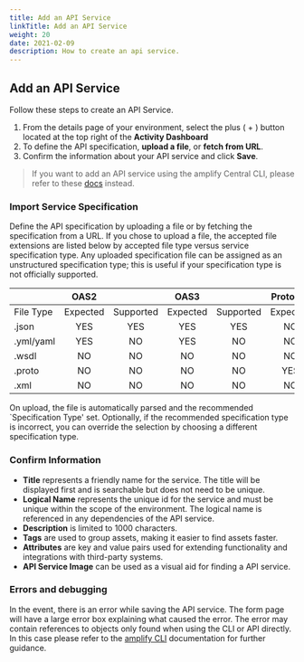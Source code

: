 ```yaml
---
title: Add an API Service
linkTitle: Add an API Service
weight: 20
date: 2021-02-09
description: How to create an api service.
---
```


## Add an API Service

Follow these steps to create an API Service.

1. From the details page of your environment, select the plus ( + ) button located at the top right of the **Activity Dashboard**
2. To define the API specification, **upload a file**, or **fetch from URL**.
3. Confirm the information about your API service and click **Save**.

> If you want to add an API service using the amplify Central CLI, please refer to these [docs](/docs/central/cli_central/cli_apiservices) instead.

### Import Service Specification

Define the API specification by uploading a file or by fetching the specification from a URL. If you chose to upload a file, the accepted file extensions are listed below by accepted file type versus service specification type. Any uploaded specification file can be assigned as an unstructured specification type; this is useful if your specification type is not officially supported.

|           |   OAS2   |           |   OAS3   |           | Protobuf |           |   WSDL   |           |
| --------- | :------: | :-------: | :------: | :-------: | :------: | :-------: | :------: | :-------: |
| File Type | Expected | Supported | Expected | Supported | Expected | Supported | Expected | Supported |
| .json     |   YES    |    YES    |   YES    |    YES    |    NO    |    NO     |    NO    |    NO     |
| .yml/yaml |   YES    |    NO     |   YES    |    NO     |    NO    |    NO     |    NO    |    NO     |
| .wsdl     |    NO    |    NO     |    NO    |    NO     |    NO    |    NO     |   YES    |    YES    |
| .proto    |    NO    |    NO     |    NO    |    NO     |   YES    |    YES    |    NO    |    NO     |
| .xml      |    NO    |    NO     |    NO    |    NO     |    NO    |    NO     |    NO    |    YES    |

On upload, the file is automatically parsed and the recommended `Specification Type' set. Optionally, if the recommended specification type is incorrect, you can override the selection by choosing a different specification type.

### Confirm Information

* **Title** represents a friendly name for the service. The title will be displayed first and is searchable but does not need to be unique.
* **Logical Name** represents the unique id for the service and must be unique within the scope of the environment. The logical name is referenced in any dependencies of the API service.
* **Description** is limited to 1000 characters.
* **Tags** are used to group assets, making it easier to find assets faster.
* **Attributes** are key and value pairs used for extending functionality and integrations with third-party systems.
* **API Service Image** can be used as a visual aid for finding a API service.

### Errors and debugging

In the event, there is an error while saving the API service. The form page will have a large error box explaining what caused the error. The error may contain references to objects only found when using the CLI or API directly. In this case please refer to the [amplify CLI](/docs/central/cli_central/cli_apiservices) documentation for further guidance.
